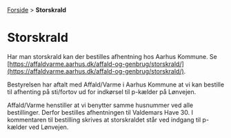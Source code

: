 [Forside](/) > **Storskrald**

# Storskrald

Har man storskrald kan der bestilles afhentning hos Aarhus Kommune. Se [https://affaldvarme.aarhus.dk/affald-og-genbrug/storskrald/](https://affaldvarme.aarhus.dk/affald-og-genbrug/storskrald/).

Bestyrelsen har aftalt med Affald/Varme i Aarhus Kommune at vi kan bestille til afhenting på sti/fortov ud for indkørsel til p-kælder på Lønvejen.

Affald/Varme henstiller at vi benytter samme husnummer ved alle bestillinger. Derfor bestilles afhentningen til Valdemars Have 30. I kommentaren til bestilling skrives at storskraldet står ved indgang til p-kælder ved Lønvejen.